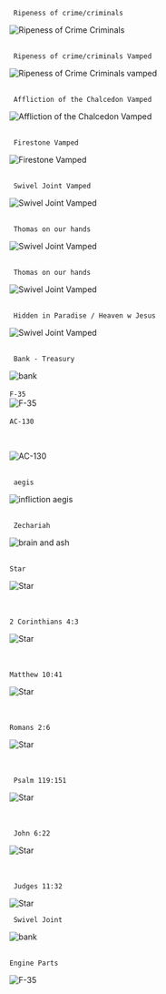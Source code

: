 <code> Ripeness of crime/criminals</code><br/>

![Ripeness of Crime Criminals](/art/Ripenessofcrimecriminals.jpg)
<br/><br/>

<code> Ripeness of crime/criminals Vamped</code><br/>

![Ripeness of Crime Criminals vamped](/art/Ripenessofcrimecriminals%20vamped.JPG)
<br/><br/>

<code> Affliction of the Chalcedon Vamped </code><br/>

![Affliction of the Chalcedon Vamped](/art/Afflictionofthrchalcedon%20vamp.jpg)
<br/><br/>

<code> Firestone Vamped </code><br/>

![Firestone Vamped](/art/Firestone%20vamped.jpg)
<br/><br/>

<code> Swivel Joint Vamped </code><br/>

![Swivel Joint Vamped](/art/Swiveljoint%20vamped.jpg)
<br/><br/>

<code> Thomas on our hands </code><br/>

![Swivel Joint Vamped](/art/Thomas%20on%20our%20hands%20vamped.jpg)
<br/><br/>

<code> Thomas on our hands </code><br/>

![Swivel Joint Vamped](/art/Thomas%20on%20our%20hands.jpg)
<br/><br/>

<code> Hidden in Paradise / Heaven w Jesus </code><br/>

![Swivel Joint Vamped](/art/HiddenInParadiseWithJesus.jpg)
<br/><br/>

<code> Bank - Treasury</code><br/>

![bank](/art/synagogue.jpeg)
<br/><br/>
<code>F-35</code>
<br/>
![F-35](/art/F-35.JPG)
<br/><br/>
<code>AC-130</code>

<br/>

![AC-130](/art/Ac130sky.JPG)
<br/><br/>

<code> aegis </code><br/>

![infliction aegis](/art/Inflictionaegis.jpg)
<br/><br/>

<code> Zechariah </code><br/>

![brain and ash](/art/666tacticallygenocidebrainandash.jpg)
<br/><br/>

<code>Star </code>
<br/>

![Star](/art/JewishstarversesPreview2.jpeg)

<br/><br/>
<code>2 Corinthians 4:3</code>
<br/>

![Star](/art/Top%20diamond%20rev%2012.jpeg)

<br/><br/>
<code>Matthew 10:41</code>
<br/>

![Star](/art/Matthew%2010%2041%20upper%20right%20copy.jpeg)

<br/><br/>
<code>Romans 2:6</code>
<br/>

![Star](/art/Bottom%20right%20triangle.jpeg)

<br/><br/>
<code > Psalm 119:151</code>
<br/>

![Star](/art/bottomTriangle.JPG)

<br/><br/>
<code > John 6:22</code>
<br/>

![Star](/art/Bottomleftstar2.JPG)

<br/><br/>
<code> Judges 11:32</code>
<br/>

![Star](/art/BottomRightStar2.jpg)

<code> Swivel Joint </code><br/>

![bank](/art/Swivel%20joint.JPG)
<br/><br/>
<code> Engine Parts</code>

![F-35](/art/Car%20parts%20finish.jpeg)
<br/><br/>

